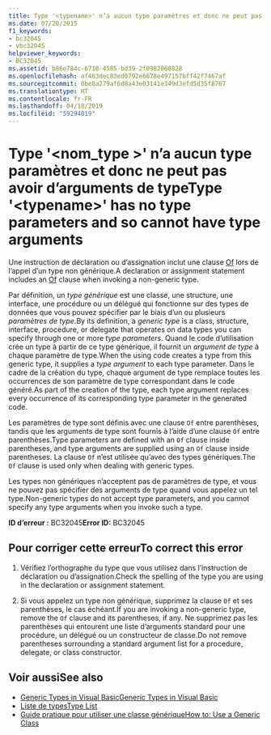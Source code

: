 ```yaml
---
title: Type '<typename>' n’a aucun type paramètres et donc ne peut pas avoir d’arguments de type
ms.date: 07/20/2015
f1_keywords:
- bc32045
- vbc32045
helpviewer_keywords:
- BC32045
ms.assetid: b86e784c-6718-4585-bd39-2f0982068828
ms.openlocfilehash: af463dec83ed0792e6678e497157bff42f7467af
ms.sourcegitcommit: 0be8a279af6d8a43e03141e349d3efd5d35f8767
ms.translationtype: HT
ms.contentlocale: fr-FR
ms.lasthandoff: 04/18/2019
ms.locfileid: "59294819"
---
```

# <a name="type-typename-has-no-type-parameters-and-so-cannot-have-type-arguments"></a><span data-ttu-id="c7ea6-102">Type '\<nom_type >' n’a aucun type paramètres et donc ne peut pas avoir d’arguments de type</span><span class="sxs-lookup"><span data-stu-id="c7ea6-102">Type '\<typename>' has no type parameters and so cannot have type arguments</span></span>
<span data-ttu-id="c7ea6-103">Une instruction de déclaration ou d’assignation inclut une clause [Of](../../visual-basic/language-reference/statements/of-clause.md) lors de l’appel d’un type non générique.</span><span class="sxs-lookup"><span data-stu-id="c7ea6-103">A declaration or assignment statement includes an [Of](../../visual-basic/language-reference/statements/of-clause.md) clause when invoking a non-generic type.</span></span>  
  
 <span data-ttu-id="c7ea6-104">Par définition, un *type générique* est une classe, une structure, une interface, une procédure ou un délégué qui fonctionne sur des types de données que vous pouvez spécifier par le biais d’un ou plusieurs *paramètres de type*.</span><span class="sxs-lookup"><span data-stu-id="c7ea6-104">By its definition, a *generic type* is a class, structure, interface, procedure, or delegate that operates on data types you can specify through one or more *type parameters*.</span></span> <span data-ttu-id="c7ea6-105">Quand le code d’utilisation crée un type à partir de ce type générique, il fournit un *argument de type* à chaque paramètre de type.</span><span class="sxs-lookup"><span data-stu-id="c7ea6-105">When the using code creates a type from this generic type, it supplies a *type argument* to each type parameter.</span></span> <span data-ttu-id="c7ea6-106">Dans le cadre de la création du type, chaque argument de type remplace toutes les occurrences de son paramètre de type correspondant dans le code généré.</span><span class="sxs-lookup"><span data-stu-id="c7ea6-106">As part of the creation of the type, each type argument replaces every occurrence of its corresponding type parameter in the generated code.</span></span>  
  
 <span data-ttu-id="c7ea6-107">Les paramètres de type sont définis avec une clause `Of` entre parenthèses, tandis que les arguments de type sont fournis à l’aide d’une clause `Of` entre parenthèses.</span><span class="sxs-lookup"><span data-stu-id="c7ea6-107">Type parameters are defined with an `Of` clause inside parentheses, and type arguments are supplied using an `Of` clause inside parentheses.</span></span> <span data-ttu-id="c7ea6-108">La clause `Of` n’est utilisée qu’avec des types génériques.</span><span class="sxs-lookup"><span data-stu-id="c7ea6-108">The `Of` clause is used only when dealing with generic types.</span></span>  
  
 <span data-ttu-id="c7ea6-109">Les types non génériques n’acceptent pas de paramètres de type, et vous ne pouvez pas spécifier des arguments de type quand vous appelez un tel type.</span><span class="sxs-lookup"><span data-stu-id="c7ea6-109">Non-generic types do not accept type parameters, and you cannot specify any type arguments when you invoke such a type.</span></span>  
  
 <span data-ttu-id="c7ea6-110">**ID d’erreur :** BC32045</span><span class="sxs-lookup"><span data-stu-id="c7ea6-110">**Error ID:** BC32045</span></span>  
  
## <a name="to-correct-this-error"></a><span data-ttu-id="c7ea6-111">Pour corriger cette erreur</span><span class="sxs-lookup"><span data-stu-id="c7ea6-111">To correct this error</span></span>  
  
1. <span data-ttu-id="c7ea6-112">Vérifiez l’orthographe du type que vous utilisez dans l’instruction de déclaration ou d’assignation.</span><span class="sxs-lookup"><span data-stu-id="c7ea6-112">Check the spelling of the type you are using in the declaration or assignment statement.</span></span>  
  
2. <span data-ttu-id="c7ea6-113">Si vous appelez un type non générique, supprimez la clause `Of` et ses parenthèses, le cas échéant.</span><span class="sxs-lookup"><span data-stu-id="c7ea6-113">If you are invoking a non-generic type, remove the `Of` clause and its parentheses, if any.</span></span> <span data-ttu-id="c7ea6-114">Ne supprimez pas les parenthèses qui entourent une liste d’arguments standard pour une procédure, un délégué ou un constructeur de classe.</span><span class="sxs-lookup"><span data-stu-id="c7ea6-114">Do not remove parentheses surrounding a standard argument list for a procedure, delegate, or class constructor.</span></span>  
  
## <a name="see-also"></a><span data-ttu-id="c7ea6-115">Voir aussi</span><span class="sxs-lookup"><span data-stu-id="c7ea6-115">See also</span></span>

- [<span data-ttu-id="c7ea6-116">Generic Types in Visual Basic</span><span class="sxs-lookup"><span data-stu-id="c7ea6-116">Generic Types in Visual Basic</span></span>](../../visual-basic/programming-guide/language-features/data-types/generic-types.md)
- [<span data-ttu-id="c7ea6-117">Liste de types</span><span class="sxs-lookup"><span data-stu-id="c7ea6-117">Type List</span></span>](../../visual-basic/language-reference/statements/type-list.md)
- [<span data-ttu-id="c7ea6-118">Guide pratique pour utiliser une classe générique</span><span class="sxs-lookup"><span data-stu-id="c7ea6-118">How to: Use a Generic Class</span></span>](../../visual-basic/programming-guide/language-features/data-types/how-to-use-a-generic-class.md)
